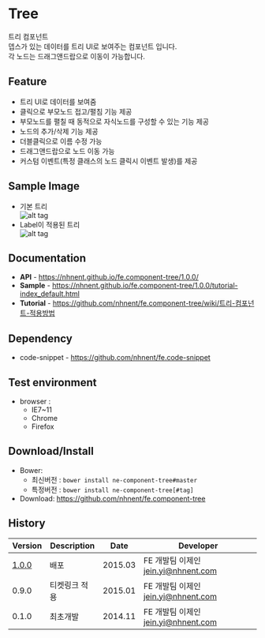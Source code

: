 Tree
======================
트리 컴포넌트<br>
뎁스가 있는 데이터를 트리 UI로 보여주는 컴포넌트 입니다.<br>
각 노드는 드래그앤드랍으로 이동이 가능합니다.

## Feature
* 트리 UI로 데이터를 보여줌
* 클릭으로 부모노드 접고/펼침 기능 제공
* 부모노드를 펼칠 때 동적으로 자식노드를 구성할 수 있는 기능 제공
* 노드의 추가/삭제 기능 제공
* 더블클릭으로 이름 수정 가능
* 드래그앤드랍으로 노드 이동 가능
* 커스텀 이벤트(특정 클래스의 노드 클릭시 이벤트 발생)를 제공

## Sample Image
* 기본 트리<br>
![alt tag](https://nhnent.github.io/fe.component-tree/tree.png)
* Label이 적용된 트리<br>
![alt tag](https://nhnent.github.io/fe.component-tree/tree_edit.png)

## Documentation
* **API** - https://nhnent.github.io/fe.component-tree/1.0.0/
* **Sample** - https://nhnent.github.io/fe.component-tree/1.0.0/tutorial-index_default.html
* **Tutorial** - https://github.com/nhnent/fe.component-tree/wiki/트리-컴포넌트-적용방법

## Dependency
* code-snippet - https://github.com/nhnent/fe.code-snippet

## Test environment
* browser :
   * IE7~11
   * Chrome
   * Firefox

## Download/Install
* Bower:
   * 최신버전 : `bower install ne-component-tree#master`
   * 특정버전 : `bower install ne-component-tree[#tag]`
* Download: https://github.com/nhnent/fe.component-tree

## History
| Version | Description | Date | Developer |
| ---- | ---- | ---- | ---- |
| <a href="https://nhnent.github.io/fe.component-tree/1.0.0/">1.0.0</a> | 배포 | 2015.03 | FE 개발팀 이제인 <jein.yi@nhnent.com> |
| 0.9.0 | 티켓링크 적용 | 2015.01 | FE 개발팀 이제인 <jein.yi@nhnent.com> |
| 0.1.0 | 최초개발 | 2014.11 | FE 개발팀 이제인 <jein.yi@nhnent.com> |
